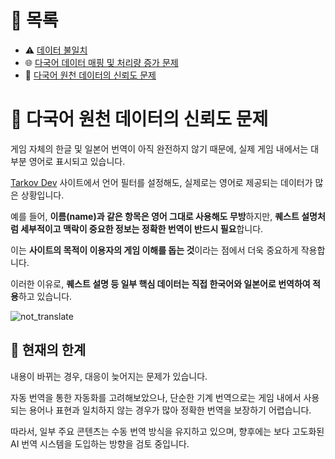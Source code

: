 # 📂 목록

- ⚠️ [데이터 불일치](./different_data.md)
- 🌐 [다국어 데이터 매핑 및 처리량 증가 문제](./i18n_mapping.md)
- 🔹 [다국어 원천 데이터의 신뢰도 문제](./untranslated_data.md)

# 🔹 다국어 원천 데이터의 신뢰도 문제

게임 자체의 한글 및 일본어 번역이 아직 완전하지 않기 때문에, 실제 게임 내에서는 대부분 영어로 표시되고 있습니다.

[Tarkov Dev](https://tarkov.dev/api/) 사이트에서 언어 필터를 설정해도, 실제로는 영어로 제공되는 데이터가 많은 상황입니다.

예를 들어, **이름(name)과 같은 항목은 영어 그대로 사용해도 무방**하지만, **퀘스트 설명처럼 세부적이고 맥락이 중요한 정보는 정확한 번역이 반드시 필요**합니다.

이는 **사이트의 목적이 이용자의 게임 이해를 돕는 것**이라는 점에서 더욱 중요하게 작용합니다.

이러한 이유로, **퀘스트 설명 등 일부 핵심 데이터는 직접 한국어와 일본어로 번역하여 적용**하고 있습니다.

![not_translate](https://github.com/user-attachments/assets/16d34905-c981-485f-9b19-e5f42ef8bb76)

## 🧩 현재의 한계

내용이 바뀌는 경우, 대응이 늦어지는 문제가 있습니다.

자동 번역을 통한 자동화를 고려해보았으나,
단순한 기계 번역으로는 게임 내에서 사용되는 용어나 표현과 일치하지 않는 경우가 많아 정확한 번역을 보장하기 어렵습니다.

따라서, 일부 주요 콘텐츠는 수동 번역 방식을 유지하고 있으며,
향후에는 보다 고도화된 AI 번역 시스템을 도입하는 방향을 검토 중입니다.
